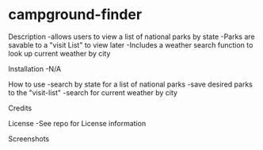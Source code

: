 # campground-finder

Description
-allows users to view a list of national parks by state
-Parks are savable to a "visit List" to view later
-Includes a weather search function to look up current weather by city

Installation
-N/A

How to use
-search by state for a list of national parks
-save desired parks to the "visit-list"
-search for current weather by city

Credits

 
License
-See repo for License information

Screenshots
